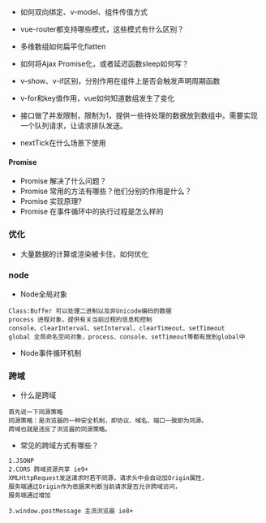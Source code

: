 - 如何双向绑定、v-model、组件传值方式

- vue-router都支持哪些模式，这些模式有什么区别？

- 多维数组如何扁平化flatten

- 如何将Ajax Promise化，或者延迟函数sleep如何写？

- v-show、v-if区别，分别作用在组件上是否会触发声明周期函数

- v-for和key值作用，vue如何知道数组发生了变化

- 接口做了并发限制，限制为1，提供一些待处理的数据放到数组中。需要实现一个队列请求，让请求排队发送。

- nextTick在什么场景下使用

#### Promise

- Promise 解决了什么问题？
- Promise 常用的方法有哪些？他们分别的作用是什么？
- Promise 实现原理?
- Promise 在事件循环中的执行过程是怎么样的

### 优化

- 大量数据的计算或渲染被卡住，如何优化


### node
- Node全局对象
```
Class:Buffer 可以处理二进制以及非Unicode编码的数据
process 进程对象，提供有关当前过程的信息和控制
console、clearInterval、setInterval、clearTimeout、setTimeout
global 全局命名空间对象，process、console、setTimeout等都有放到global中
```
- Node事件循环机制


### 跨域
 - 什么是跨域
 ```
首先说一下同源策略
同源策略：是浏览器的一种安全机制，即协议、域名、端口一致即为同源。 
跨域也就是违反了浏览器的同源策略。
 ```
 - 常见的跨域方式有哪些？
```
1.JSONP
2.CORS 跨域资源共享 ie9+
XMLHttpRequest发送请求时若不同源，请求头中会自动加Origin属性，
服务端通过Origin作为依据来判断当前请求是否允许跨域访问，
服务端通过增加

3.window.postMessage 主流浏览器 ie8+
```
